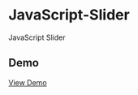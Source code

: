 # JavaScript-Slider

JavaScript Slider

## Demo

<a href="https://sinansarikaya.github.io/JavaScript-Slider/">View Demo</a>
